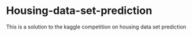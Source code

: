 # Housing-data-set-prediction
This is a solution to the kaggle competition on housing data set prediction
